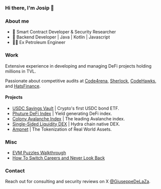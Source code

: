 ### Hi there, I'm Josip 👋

### About me
- 🔐 Smart Contract Developer & Security Researcher
- 🤖 Backend Developer | Java | Kotlin | Javascript
- 👨‍🏭 Ex Petroleum Engineer

### Work
Extensive experience in developing and managing DeFi projects holding millions in TVL.

Passionate about competitive audits at [Code4rena](https://code4rena.com/), [Sherlock](https://www.sherlock.xyz/), [CodeHawks](https://www.codehawks.com/), and [HatsFinance](https://app.hats.finance/audit-competitions). 

#### Projects

- [USDC Savings Vault](https://www.phuture.finance/products/usv) | Crypto's first USDC bond ETF.
- [Phuture DeFi Index](https://www.phuture.finance/products/pdi) | Yield generating DeFi index.
- [Colony Avalanche Index](https://www.phuture.finance/products/cai) | The leading Avalanche index.
- [Single-Sided Liquidity DEX](https://news.bitcoin.com/hydra-chain-claims-its-spot-by-launching-a-native-dex/) | Hydra chain native DEX.
- [Ampnet](https://ampnet.io/) | The Tokenization of Real World Assets.

### Misc
- [EVM Puzzles Walkthrough](https://www.youtube.com/watch?v=ENfM3spI_hI&list=PLycOy94yA7vph9nb3MFbu00YMK81PHxMK)
- [How To Switch Careers and Never Look Back](https://www.youtube.com/watch?v=O0RI5yVC3Fs)

### Contact
Reach out for consulting and security reviews on X [@GiuseppeDeLaZa](https://twitter.com/GiuseppeDeLaZa).
